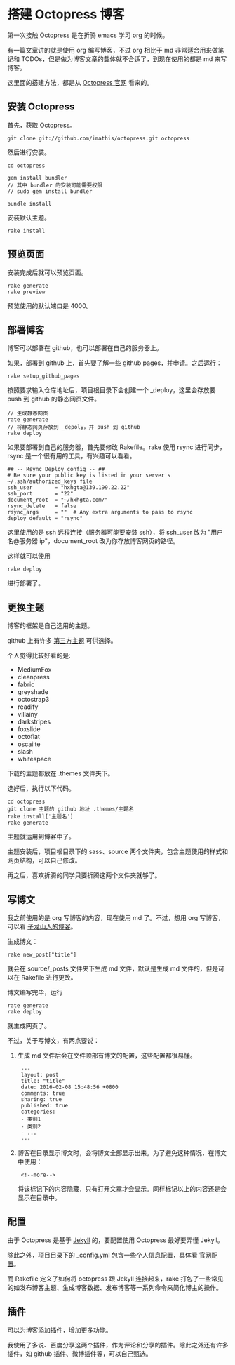 # 搭建 Octopress 博客

第一次接触 Octopress 是在折腾 emacs 学习 org 的时候。

有一篇文章讲的就是使用 org 编写博客，不过 org 相比于 md 非常适合用来做笔记和 TODOs，但是做为博客文章的载体就不合适了，到现在使用的都是 md 来写博客。

这里面的搭建方法，都是从 [Octopress 官网](http://octopress.org/) 看来的。

## 安装 Octopress

首先，获取 Octopress。

	git clone git://github.com/imathis/octopress.git octopress

然后进行安装。

	cd octopress

	gem install bundler
	// 其中 bundler 的安装可能需要权限
	// sudo gem install bundler

	bundle install

安装默认主题。

	rake install

## 预览页面

安装完成后就可以预览页面。

	rake generate
	rake preview

预览使用的默认端口是 4000。

## 部署博客

博客可以部署在 github，也可以部署在自己的服务器上。

如果，部署到 github 上，首先要了解一些 github pages，并申请。之后运行：

	rake setup_github_pages

按照要求输入仓库地址后，项目根目录下会创建一个 _deploy，这里会存放要 push 到 github 的静态网页文件。

	// 生成静态网页
	rate generate
	// 将静态网页存放到 _depoly，并 push 到 github
	rake deploy

如果要部署到自己的服务器，首先要修改 Rakefile。rake 使用 rsync 进行同步，rsync 是一个很有用的工具，有兴趣可以看看。

	## -- Rsync Deploy config -- ##
	# Be sure your public key is listed in your server's 	~/.ssh/authorized_keys file
	ssh_user       = "hxhgta@139.199.22.22"
	ssh_port       = "22"
	document_root  = "~/hxhgta.com/"
	rsync_delete   = false
	rsync_args     = ""  # Any extra arguments to pass to rsync
	deploy_default = "rsync"

这里使用的是 ssh 远程连接（服务器可能要安装 ssh），将 ssh_user 改为 "用户名@服务器 ip"，document_root 改为你存放博客网页的路径。

这样就可以使用

	rake deploy

进行部署了。

## 更换主题

博客的框架是自己选用的主题。

github 上有许多 [第三方主题](https://github.com/imathis/octopress/wiki/3rd-Party-Octopress-Themes) 可供选择。

个人觉得比较好看的是:

* MediumFox
* cleanpress
* fabric
* greyshade
* octostrap3
* readify
* villainy
* darkstripes
* foxslide
* octoflat
* oscailte
* slash
* whitespace

下载的主题都放在 .themes 文件夹下。

选好后，执行以下代码。

	cd octopress
	git clone 主题的 github 地址 .themes/主题名
	rake install['主题名']
	rake generate

主题就运用到博客中了。

主题安装后，项目根目录下的 sass、source 两个文件夹，包含主题使用的样式和网页结构，可以自己修改。

再之后，喜欢折腾的同学只要折腾这两个文件夹就够了。

## 写博文

我之前使用的是 org 写博客的内容，现在使用 md 了。不过，想用 org 写博客，可以看 [子龙山人的博客](https://zilongshanren.com/blog/2015-07-19-add-org-mode-support.html?utm_source=tuicool)。

生成博文：

	rake new_post["title"]

就会在 source/_posts 文件夹下生成 md 文件，默认是生成 md 文件的，但是可以在 Rakefile 进行更改。

博文编写完毕，运行

	rate generate
	rake deploy

就生成网页了。

不过，关于写博文，有两点要说：

1. 生成 md 文件后会在文件顶部有博文的配置，这些配置都很易懂。

		---
		layout: post
		title: "title"
		date: 2016-02-08 15:48:56 +0800
		comments: true
		sharing: true
		published: true
		categories:
		- 类别1
		- 类别2
		- ...
		---

2. 博客在目录显示博文时，会将博文全部显示出来。为了避免这种情况，在博文中使用：

		<!--more-->

	将该标记下的内容隐藏，只有打开文章才会显示。同样标记以上的内容还是会显示在目录中。

## 配置

由于 Octopress 是基于 [Jekyll](http://jekyll.com.cn/) 的，要配置使用 Octopress 最好要弄懂 Jekyll。

除此之外，项目目录下的 _config.yml 包含一些个人信息配置，具体看 [官网配置](http://octopress.org/docs/configuring/)。

而 Rakefile 定义了如何将 octopress 跟 Jekyll 连接起来，rake 打包了一些常见的如发布博客主题、生成博客数据、发布博客等一系列命令来简化博主的操作。

## 插件

可以为博客添加插件，增加更多功能。

我使用了多说、百度分享这两个插件，作为评论和分享的插件。除此之外还有许多插件，如 github 插件、微博插件等，可以自己甄选。
   
<br/>       
